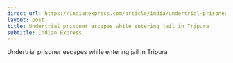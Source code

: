 ```yaml
---
direct_url: https://indianexpress.com/article/india/undertrial-prisoner-escapes-entering-jail-tripura-8289480/
layout: post
title: Undertrial prisoner escapes while entering jail in Tripura
subtitle: Indian Express
---
```


Undertrial prisoner escapes while entering jail in Tripura